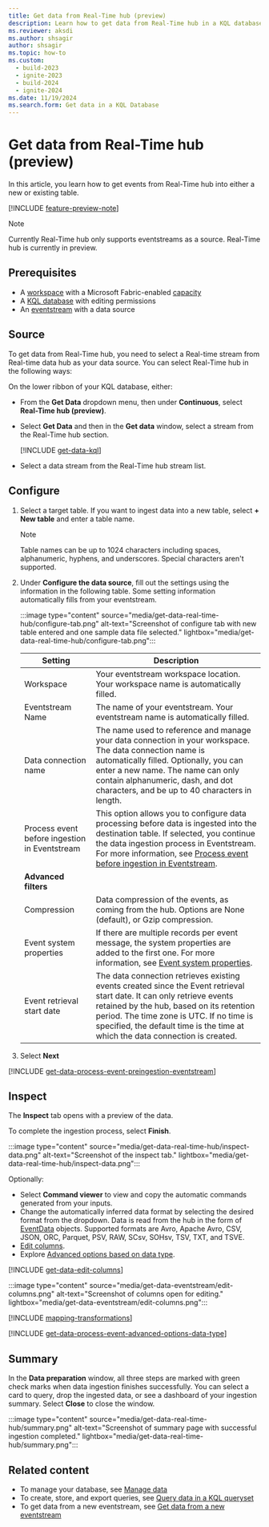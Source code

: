 ```yaml
---
title: Get data from Real-Time hub (preview)
description: Learn how to get data from Real-Time hub in a KQL database in Real-time Intelligence.
ms.reviewer: aksdi
ms.author: shsagir
author: shsagir
ms.topic: how-to
ms.custom:
  - build-2023
  - ignite-2023
  - build-2024
  - ignite-2024
ms.date: 11/19/2024
ms.search.form: Get data in a KQL Database
---
```


# Get data from Real-Time hub (preview)

In this article, you learn how to get events from Real-Time hub into either a new or existing table.

[!INCLUDE [feature-preview-note](../includes/feature-preview-note.md)]

> [!NOTE]
> Currently Real-Time hub only supports eventstreams as a source.
> Real-Time hub is currently in preview.

## Prerequisites

* A [workspace](../fundamentals/create-workspaces.md) with a Microsoft Fabric-enabled [capacity](../enterprise/licenses.md#capacity)
* A [KQL database](create-database.md) with editing permissions
* An [eventstream](event-streams/create-manage-an-eventstream.md) with a data source

## Source

To get data from Real-Time hub, you need to select a Real-time stream from Real-time data hub as your data source. You can select Real-Time hub in the following ways:

On the lower ribbon of your KQL database, either:

* From the **Get Data** dropdown menu, then under **Continuous**, select **Real-Time hub (preview)**.

* Select **Get Data** and then in the **Get data** window, select a stream from the Real-Time hub section.

    [!INCLUDE [get-data-kql](includes/get-data-kql.md)]

* Select a data stream from the Real-Time hub stream list.

## Configure

1. Select a target table. If you want to ingest data into a new table, select **+ New table** and enter a table name.

    > [!NOTE]
    > Table names can be up to 1024 characters including spaces, alphanumeric, hyphens, and underscores. Special characters aren't supported.
1. Under **Configure the data source**, fill out the settings using the information in the following table. Some setting information automatically fills from your eventstream.

    :::image type="content" source="media/get-data-real-time-hub/configure-tab.png" alt-text="Screenshot of configure tab with new table entered and one sample data file selected." lightbox="media/get-data-real-time-hub/configure-tab.png":::

    |**Setting** | **Description**|
    |----|----|
    | Workspace| Your eventstream workspace location. Your workspace name is automatically filled. |
    | Eventstream Name| The name of your eventstream. Your eventstream name is automatically filled.|
    | Data connection name| The name used to reference and manage your data connection in your workspace. The data connection name is automatically filled. Optionally, you can enter a new name. The name can only contain alphanumeric, dash, and dot characters, and be up to 40 characters in length.|
    | Process event before ingestion in Eventstream | This option allows you to configure data processing before data is ingested into the destination table. If selected, you continue the data ingestion process in Eventstream. For more information, see [Process event before ingestion in Eventstream](#process-event-before-ingestion-in-eventstream).|
    | **Advanced filters**| |
    | Compression| Data compression of the events, as coming from the hub. Options are None (default), or Gzip compression.|
    | Event system properties| If there are multiple records per event message, the system properties are added to the first one. For more information, see [Event system properties](get-data-event-hub.md#event-system-properties).|
    | Event retrieval start date| The data connection retrieves existing events created since the Event retrieval start date. It can only retrieve events retained by the hub, based on its retention period. The time zone is UTC. If no time is specified, the default time is the time at which the data connection is created.|

1. Select **Next**

[!INCLUDE [get-data-process-event-preingestion-eventstream](includes/get-data-process-event-preingestion-eventstream.md)]

## Inspect

The **Inspect** tab opens with a preview of the data.

To complete the ingestion process, select **Finish**.

:::image type="content" source="media/get-data-real-time-hub/inspect-data.png" alt-text="Screenshot of the inspect tab." lightbox="media/get-data-real-time-hub/inspect-data.png":::

Optionally:

* Select **Command viewer** to view and copy the automatic commands generated from your inputs.
* Change the automatically inferred data format by selecting the desired format from the dropdown. Data is read from the hub in the form of [EventData](/dotnet/api/microsoft.servicebus.messaging.eventdata?context=/fabric/context/context) objects. Supported formats are Avro, Apache Avro, CSV, JSON, ORC, Parquet, PSV, RAW, SCsv, SOHsv, TSV, TXT, and TSVE.
* [Edit columns](#edit-columns).
* Explore [Advanced options based on data type](#advanced-options-based-on-data-type).

[!INCLUDE [get-data-edit-columns](includes/get-data-edit-columns.md)]

:::image type="content" source="media/get-data-eventstream/edit-columns.png" alt-text="Screenshot of columns open for editing." lightbox="media/get-data-eventstream/edit-columns.png":::

[!INCLUDE [mapping-transformations](includes/mapping-transformations.md)]

[!INCLUDE [get-data-process-event-advanced-options-data-type](includes/get-data-process-event-advanced-options-data-type.md)]

## Summary

In the **Data preparation** window, all three steps are marked with green check marks when data ingestion finishes successfully. You can select a card to query, drop the ingested data, or see a dashboard of your ingestion summary. Select **Close** to close the window.

:::image type="content" source="media/get-data-real-time-hub/summary.png" alt-text="Screenshot of summary page with successful ingestion completed." lightbox="media/get-data-real-time-hub/summary.png":::

## Related content

* To manage your database, see [Manage data](data-management.md)
* To create, store, and export queries, see [Query data in a KQL queryset](kusto-query-set.md)
* To get data from a new eventstream, see [Get data from a new eventstream](event-streams/get-data-from-eventstream-in-multiple-fabric-items.md#get-data-from-a-new-eventstream)
